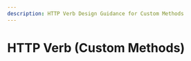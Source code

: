 ```yaml
---
description: HTTP Verb Design Guidance for Custom Methods
---
```


# HTTP Verb \(Custom Methods\)



